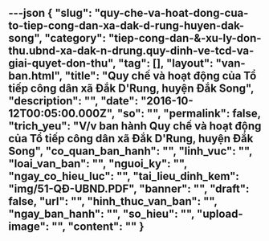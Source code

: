 ---json
{
    "slug": "quy-che-va-hoat-dong-cua-to-tiep-cong-dan-xa-dak-d-rung-huyen-dak-song",
    "category": "tiep-cong-dan-&-xu-ly-don-thu.ubnd-xa-dak-n-drung.quy-dinh-ve-tcd-va-giai-quyet-don-thu",
    "tag": [],
    "layout": "van-ban.html",
    "title": "Quy chế và hoạt động của Tổ tiếp công dân xã Đắk D'Rung, huyện Đắk Song",
    "description": "",
    "date": "2016-10-12T00:05:00.000Z",
    "so": "",
    "permalink": false,
    "trich_yeu": "V/v ban hành Quy chế và hoạt động của Tổ tiếp công dân xã Đắk D'Rung, huyện Đắk Song",
    "co_quan_ban_hanh": "",
    "linh_vuc": "",
    "loai_van_ban": "",
    "nguoi_ky": "",
    "ngay_co_hieu_luc": "",
    "tai_lieu_dinh_kem": "img/51-QĐ-UBND.PDF",
    "banner": "",
    "draft": false,
    "url": "",
    "hinh_thuc_van_ban": "",
    "ngay_ban_hanh": "",
    "so_hieu": "",
    "upload-image": "",
    "__content__": ""
}
---
